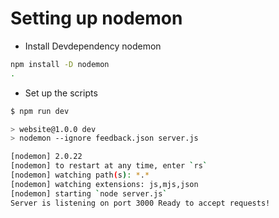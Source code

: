 # Setting up nodemon

- Install Devdependency nodemon

```bash
npm install -D nodemon
.
```

- Set up the scripts

```bash
$ npm run dev           

> website@1.0.0 dev
> nodemon --ignore feedback.json server.js

[nodemon] 2.0.22
[nodemon] to restart at any time, enter `rs`
[nodemon] watching path(s): *.*
[nodemon] watching extensions: js,mjs,json
[nodemon] starting `node server.js`
Server is listening on port 3000 Ready to accept requests!
```
